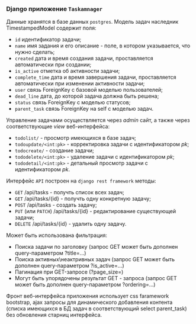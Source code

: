 ### Django приложение `Taskamnager`

Данные хранятся в базе данных `postgres`. Модель задач наследник TimestampedModel содержит поля:
 - `id` идентификатор задачи;
 - `name` имя задания и его описание - поле, в котором указывается, что нужно сделать;
 - `created` дата и время создания задачи, проставляется автоматически при создании;
 - `is_active` отметка об активности задачи;
 - `complete_time` дата и время завершения задачи, проставляется автоматически при изменении активности задачи;
  - `user` связь ForeignKey с базовой моделью пользователей;
  - `dead_line` дата, до которой задача должна быть решена;
  - `status` связь ForeignKey с моделью статусов;
  - `parent_task` связь ForeignKey на self с моделью задач.

Управление задачами осуществляется через *admin* сайт, а также через соответствующие *view* веб-интерфейса:
 * `todolist/` - просмотр имеющихся в базе задач;
 * `todoupdate/<int:pk>` - корректировка задачи с идентификатором *pk*;
 * `todocreate/` - создание задачи;
 * `tododelete/<int:pk>` - удаление задачи с идентификатором *pk*;
 * `tododetail/<int:pk>` - детальный просмотр задачи с идентификатором *pk*.

 Интерфейс `API` построен на `django rest framework` методы:
 * `GET` /api/tasks - получть список всех задач;
 * `GET` /api/tasks/{id} - получть одну конкретную задачу;
 * `POST` /api/tasks - создать задачу;
 * `PUT` (или `PATCH`) /api/tasks/{id} - редактирование существующей задачи;
 * `DELETE` /api/tasks/{id} - удалить одну задачу.

 Может быть использована фильтрация:
 * Поиска задачи по заголовку (запрос GET может быть дополнен query-параметром ?title=...)
 * Поиска активных\неактривных задач (запрос GET может быть дополнен query-параметром ?is_active=...)
 * Пагинация при GET-запросе (?page_size=)
 * Могут быть упорядочены результат GET - запроса (запрос GET может быть дополнен query-параметром ?ordering=...)

Фронт веб-интерфейса приложения использует css faramework bootstrap, ajax запросы для динамического добавления контента (списка имеющихся в БД задач в соответствующий select parent_task) без обновления старниц интерфейса.
